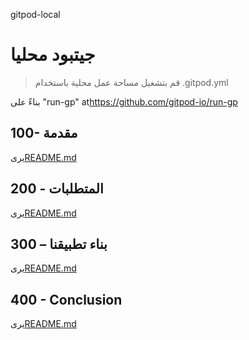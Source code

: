 gitpod-local

# جيتبود محليا

> قم بتشغيل مساحة عمل محلية باستخدام .gitpod.yml

بناءً على "run-gp" at<https://github.com/gitpod-io/run-gp>

## 100- مقدمة

يرى[README.md](./100/README.md)

## 200 - المتطلبات

يرى[README.md](./200/README.md)

## 300 – بناء تطبيقنا

يرى[README.md](./300/README.md)

## 400 - Conclusion

يرى[README.md](./400/README.md)
